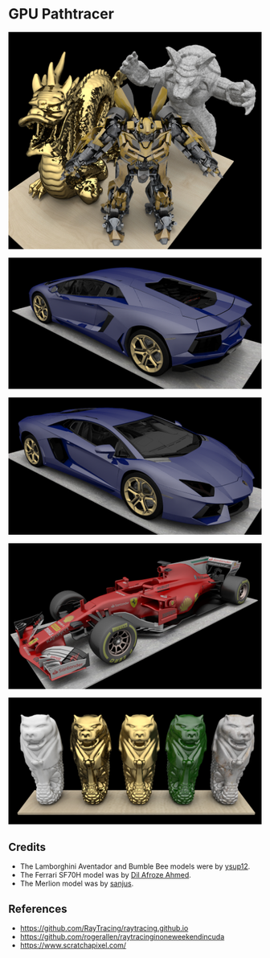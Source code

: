 # GPU Pathtracer

![](images/20191217_dragon.jpg)

![](images/20191219_avent_2.jpg)

![](images/20191219_avent.jpg)

![](images/20191215_f1.jpg)

![](images/20191215_merlion.jpg)

## Credits

* The Lamborghini Aventador and Bumble Bee models were by [ysup12](https://free3d.com/user/ysup12).
* The Ferrari SF70H model was by [Dil Afroze Ahmed](https://free3d.com/user/dil_afroze).
* The Merlion model was by [sanjus](https://sketchfab.com/sanjus).

## References

* https://github.com/RayTracing/raytracing.github.io
* https://github.com/rogerallen/raytracinginoneweekendincuda
* https://www.scratchapixel.com/
